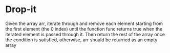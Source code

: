 # Drop-it
Given the array arr, iterate through and remove each element starting from the first element (the 0 index) until the function func returns true when the iterated element is passed through it.  Then return the rest of the array once the condition is satisfied, otherwise, arr should be returned as an empty array
